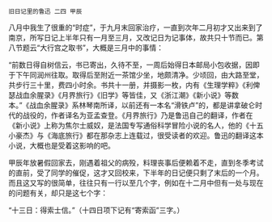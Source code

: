     旧日记里的鲁迅 二四 甲辰 

   八月中我生了很重的“时症”，于九月末回家治疗，一直到次年二月初才又出来到了南京，所写日记上半年只有一月至三月，又改记日为记事体，故共只十节而已。第八节题云“大行宫之取书”，大概是三月中的事情：

   “前数日得自树信云，书已寄出，久待不至，一周后始得日本邮局小包收据，因即于下午同润州往取。取得后至附近一茶馆少坐，地颇清净。少顷回，由大路至堂，共步行三十里，费四小时余。书共十一册，并摄影一枚，内有《生理学粹》《利俾瑟战血余腥录》《月界旅行》《旧学》等皆佳，又《浙江潮》《新小说》等数本。”《战血余腥录》系林琴南所译，以前还有一本名“滑铁卢”的，都是讲拿破仑时代的战役的，作者译名为亚孟查登。《月界旅行》乃是鲁迅自己的翻译，作者在《新小说》上称为焦尔士威奴，是法国专写通俗科学冒险小说的名人，他的《十五小豪杰》与《海底旅行》都在那杂志上连载过，很受读者的欢迎。鲁迅的翻译这本小说，大概也是受着这影响的吧。

   甲辰年放暑假回家去，刚遇着祖父的病殁，料理丧事后便赖着不走，直到冬季考试的直前，受了同学的催促，这才又回校来，下半年的日记便只剩了末后的一个月。而且这又写的很简单，往往只有一行以至几个字，例如在十二月中但有一处与现在的问题有关，却只是这七个字：

   “十三日：得索士信。”（十四日项下记有“寄索函”三字。）

